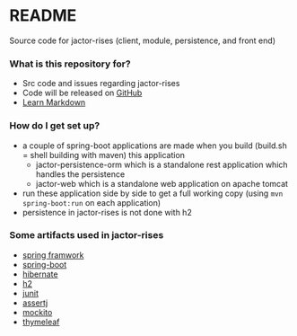 # README #

Source code for jactor-rises (client, module, persistence, and front end)

### What is this repository for? ###

* Src code and issues regarding jactor-rises
* Code will be released on [GitHub](https://github.com/jactor-rises)
* [Learn Markdown](https://bitbucket.org/tutorials/markdowndemo)

### How do I get set up? ###

* a couple of spring-boot applications are made when you build (build.sh = shell building with maven) this application
    * jactor-persistence-orm which is a standalone rest application which handles the persistence
    * jactor-web which is a standalone web application on apache tomcat
* run these application side by side to get a full working copy (using `mvn spring-boot:run` on each application)
* persistence in jactor-rises is not done with h2

### Some artifacts used in jactor-rises ###

* [spring framwork](https://spring.io/projects/spring-framework)
* [spring-boot](https://spring.io/projects/spring-boot)
* [hibernate](http://hibernate.org/orm/)
* [h2](http://h2database.com)
* [junit](https://junit.org/junit5/)
* [assertj](https://joel-costigliola.github.io/assertj/)
* [mockito](http://site.mockito.org)
* [thymeleaf](https://www.thymeleaf.org)
